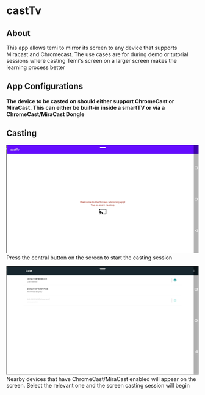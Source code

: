 <!-- Heading--->
# castTv
<!-- Heading 2 -->
## About
This app allows temi to mirror its screen to any device that supports Miracast and Chromecast. The use cases are for during demo or tutorial sessions where casting Temi's screen on a larger screen makes the learning process better

## App Configurations
**The device to be casted on should either support ChromeCast or MiraCast. This can either be built-in inside a smartTV or via a ChromeCast/MiraCast Dongle**

## Casting
![Alt Text](documents/castTv_homepage.png)
Press the central button on the screen to start the casting session


![Alt Text](documents/castTv_screencasting.png)
Nearby devices that have ChromeCast/MiraCast enabled will appear on the screen. Select the relevant one and the screen casting session will begin








